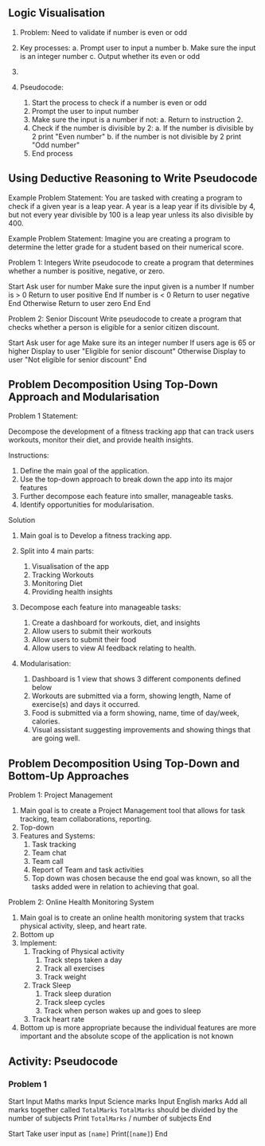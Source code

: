 
## Logic Visualisation

1. Problem: Need to validate if number is even or odd
2. Key processes: 
	a. Prompt user to input a number
	b. Make sure the input is an integer number
	c. Output whether its even or odd
3. 

4. Pseudocode:
	1. Start the process to check if a number is even or odd
	2. Prompt the user to input number
	3. Make sure the input is a number if not:
		a. Return to instruction 2.
	4. Check if the number is divisible by 2:
		a. If the number is divisible by 2 print "Even number"
		b. if the number is not divisible by 2 print "Odd number"
	5. End process

## Using Deductive Reasoning to Write Pseudocode

Example Problem Statement:
You are tasked with creating a program to check if a given year is a leap year.
A year is a leap year if its divisible by 4, but not every year divisible by 100 is a leap year unless its also divisible by 400.

Example Problem Statement:
Imagine you are creating a program to determine the letter grade for a student based on their numerical score.


Problem 1: Integers
Write pseudocode to create a program that determines whether a number is positive, negative, or zero.

Start
	Ask user for number
	Make sure the input given is a number
	If number is > 0
		Return to user positive
		End
	If number is < 0
		Return to user negative
		End
	Otherwise
		Return to user zero
		End
End


Problem 2: Senior Discount
Write pseudocode to create a program that checks whether a person is eligible for a senior citizen discount.

Start
	Ask user for age
	Make sure its an integer number
	If users age is 65 or higher
		Display to user "Eligible for senior discount"
	Otherwise
		Display to user "Not eligible for senior discount"
End


## Problem Decomposition Using Top-Down Approach and Modularisation

Problem 1 Statement:

Decompose the development of a fitness tracking app that can track users workouts, monitor their diet, and provide health insights.

Instructions:
1. Define the main goal of the application.
2. Use the top-down approach to break down the app into its major features
3. Further decompose each feature into smaller, manageable tasks.
4. Identify opportunities for modularisation.


Solution
1. Main goal is to Develop a fitness tracking app.

2. Split into 4 main parts:
	1. Visualisation of the app
	2. Tracking Workouts
	3. Monitoring Diet
	4. Providing health insights
3. Decompose each feature into manageable tasks:
	1. Create a dashboard for workouts, diet, and insights
	2. Allow users to submit their workouts
	3. Allow users to submit their food
	4. Allow users to view AI feedback relating to health.
4. Modularisation:
	1. Dashboard is 1 view that shows 3 different components defined below
	2. Workouts are submitted via a form, showing length, Name of exercise(s) and days it occurred.
	3. Food is submitted via a form showing, name, time of day/week, calories.
	4. Visual assistant suggesting improvements and showing things that are going well.

## Problem Decomposition Using Top-Down and Bottom-Up Approaches


Problem 1: Project Management

1. Main goal is to create a Project Management tool that allows for task tracking, team collaborations, reporting.
2. Top-down
3. Features and Systems:
	1. Task tracking
	2. Team chat
	3. Team call
	4. Report of Team and task activities
	5. Top down was chosen because the end goal was known, so all the tasks added were in relation to achieving that goal.

Problem 2: Online Health Monitoring System

1. Main goal is to create an online health monitoring system that tracks physical activity, sleep, and heart rate.
2. Bottom up
3. Implement:
	1. Tracking of Physical activity
		1. Track steps taken a day
		2. Track all exercises
		3. Track weight
	2. Track Sleep
		1. Track sleep duration
		2. Track sleep cycles
		3. Track when person wakes up and goes to sleep
	3. Track heart rate
4. Bottom up is more appropriate because the individual features are more important and the absolute scope of the application is not known


## Activity: Pseudocode

### Problem 1

Start
	Input Maths marks
	Input Science marks
	Input English marks
	Add all marks together called `TotalMarks`
	`TotalMarks` should be divided by the number of subjects
	Print `TotalMarks` / number of subjects
End

Start
	Take user input as `[name]`
	Print(`[name]`)
End
